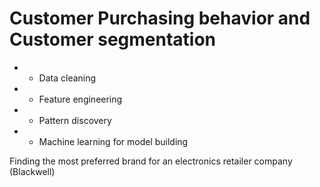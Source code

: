 # Customer Purchasing behavior and Customer segmentation

* - Data cleaning
* - Feature engineering
* - Pattern discovery
* - Machine learning for model building

Finding the most preferred brand for an electronics retailer company (Blackwell)
